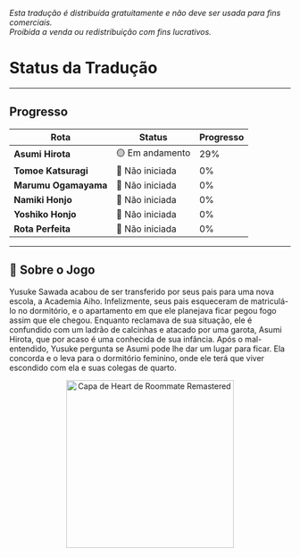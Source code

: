 
*Esta tradução é distribuída gratuitamente e não deve ser usada para fins comerciais.*  
*Proibida a venda ou redistribuição com fins lucrativos.*

# Status da Tradução
---

## Progresso

| Rota | Status | Progresso |
|------|--------|-----------|
| **Asumi Hirota** | 🟡 Em andamento | 29% |
| **Tomoe Katsuragi** | 🔴 Não iniciada | 0% |
| **Marumu Ogamayama** | 🔴 Não iniciada | 0% |
| **Namiki Honjo** | 🔴 Não iniciada | 0% |
| **Yoshiko Honjo** | 🔴 Não iniciada | 0% |
| **Rota Perfeita** | 🔴 Não iniciada | 0% |

---


## 💖 Sobre o Jogo

Yusuke Sawada acabou de ser transferido por seus pais para uma nova escola, a Academia Aiho. Infelizmente, seus pais esqueceram de matriculá-lo no dormitório, e o apartamento em que ele planejava ficar pegou fogo assim que ele chegou. Enquanto reclamava de sua situação, ele é confundido com um ladrão de calcinhas e atacado por uma garota, Asumi Hirota, que por acaso é uma conhecida de sua infância. Após o mal-entendido, Yusuke pergunta se Asumi pode lhe dar um lugar para ficar. Ela concorda e o leva para o dormitório feminino, onde ele terá que viver escondido com ela e suas colegas de quarto.

<p align="center">
  <img src="https://t.vndb.org/cv/60/77860.jpg" alt="Capa de Heart de Roommate Remastered" width="300"/>
</p>
